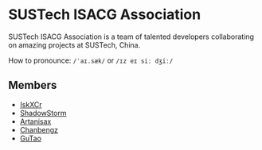 # SUSTech ISACG Association

SUSTech ISACG Association is a team of talented developers collaborating on amazing projects at SUSTech, China.

How to pronounce: `/ˈaɪ.sæk/` or `/ɪz eɪ siː dʒiː/`

## Members

- [IskXCr](https://github.com/IskXCr)
- [ShadowStorm](https://github.com/Jayfeather233)
- [Artanisax](https://github.com/Artanisax)
- [Chanbengz](https://github.com/chanbengz)
- [GuTao](https://github.com/GuTaoZi)
